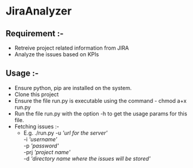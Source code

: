 # JiraAnalyzer

## Requirement :-
  * Retreive project related information from JIRA
  * Analyze the issues based on KPIs 

## Usage :-
  * Ensure python, pip are installed on the system.
  * Clone this project
  * Ensure the file run.py is executable using the command - chmod a+x run.py
  * Run the file run.py with the option -h to get the usage params for this file.
  * Fetching issues :-
    * E.g. ./run.py -u _'url for the server'_<br>
                    -i _'username'_<br>
                    -p _'password'_<br> 
                    -prj _'project name'_<br>
                    -d _'directory name where the issues will be stored'_<br>
